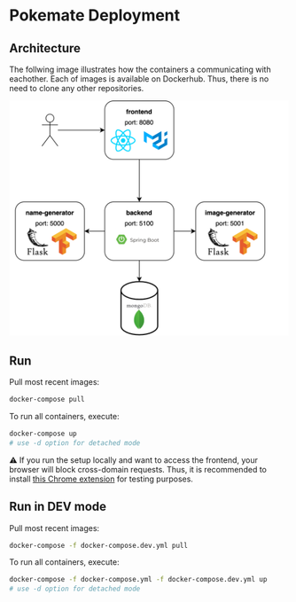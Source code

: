 # Pokemate Deployment

## Architecture

The follwing image illustrates how the containers a communicating with eachother. Each of images is available on Dockerhub. Thus, there is no need to clone any other repositories.

![Image description](./pokemate-architecture.png)

## Run

Pull most recent images:

```bash
docker-compose pull
```

To run all containers, execute:

```bash
docker-compose up
# use -d option for detached mode
```

:warning: If you run the setup locally and want to access the frontend, your browser will block cross-domain requests. Thus, it is recommended to install [this Chrome extension](https://chrome.google.com/webstore/detail/moesif-orign-cors-changer/digfbfaphojjndkpccljibejjbppifbc) for testing purposes.

## Run in DEV mode

Pull most recent images:

```bash
docker-compose -f docker-compose.dev.yml pull
```

To run all containers, execute:

```bash
docker-compose -f docker-compose.yml -f docker-compose.dev.yml up
# use -d option for detached mode
```

